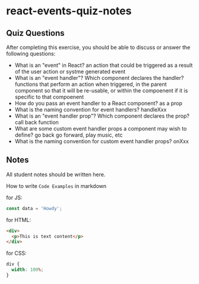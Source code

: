 # react-events-quiz-notes

## Quiz Questions

After completing this exercise, you should be able to discuss or answer the following questions:

- What is an "event" in React?
  an action that could be triggered as a result of the user action or systme generated event
- What is an "event handler"? Which component declares the handler?
  functions that perform an action when triggered, in the parent component so that it will be re-usable, or within the compoenent if it is specific to that compoenent
- How do you pass an event handler to a React component?
  as a prop
- What is the naming convention for event handlers?
  handleXxx
- What is an "event handler prop"? Which component declares the prop?
  call back function
- What are some custom event handler props a component may wish to define?
  go back go forward, play music, etc
- What is the naming convention for custom event handler props?
  onXxx

## Notes

All student notes should be written here.

How to write `Code Examples` in markdown

for JS:

```javascript
const data = 'Howdy';
```

for HTML:

```html
<div>
  <p>This is text content</p>
</div>
```

for CSS:

```css
div {
  width: 100%;
}
```
